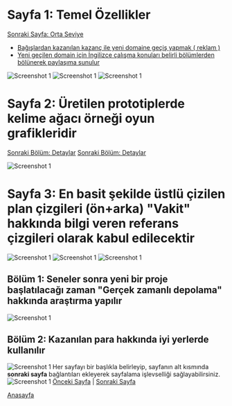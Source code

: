 # Sayfa 1: Temel Özellikler
[Sonraki Sayfa: Orta Seviye](#sayfa-2-orta-seviye)
<nav>
  <ul>
    <li><a href="#">Bağışlardan kazanılan kazanç ile yeni domaine geçiş yapmak ( reklam )</a></li>
    <li><a href="#">Yeni geçilen domain için İngilizce çalışma konuları belirli bölümlerden bölünerek paylaşıma sunulur</a></li>
  </ul>
</nav>

![Screenshot 1](static/01-Trackers.png)
![Screenshot 1](static/02-MostCollaborativeQueries.png)
![Screenshot 1](static/03-Login.png)


# Sayfa 2: Üretilen prototiplerde kelime ağacı örneği oyun grafikleridir
[Sonraki Bölüm: Detaylar](#bölüm-1-giriş)
[Sonraki Bölüm: Detaylar](#bölüm-2-detaylar)

![Screenshot 1](static/04-Grafi2000.png)


# Sayfa 3: En basit şekilde üstlü çizilen plan çizgileri (ön+arka) "Vakit" hakkında bilgi veren referans çizgileri olarak kabul edilecektir
![Screenshot 1](static/05-Lobby.png)
![Screenshot 1](static/06-Stats.png)
![Screenshot 1](static/selectbox.jpg)




## Bölüm 1: Seneler sonra yeni bir proje başlatılacağı zaman  "Gerçek zamanlı depolama" hakkında araştırma yapılır

![Screenshot 1](static/07-Winner.png)

## Bölüm 2: Kazanılan para hakkında iyi yerlerde kullanılır

![Screenshot 1](static/08-Loser.png)
Her sayfayı bir başlıkla belirleyip, sayfanın alt kısmında **sonraki sayfa** bağlantıları ekleyerek sayfalama işlevselliği sağlayabilirsiniz.
![Screenshot 1](static/09-SearchResult.png)
[Önceki Sayfa](sayfa1.md) | [Sonraki Sayfa](sayfa3.md)

[Anasayfa](https://github.com/megaconet/Gitbook-README-Book/)
